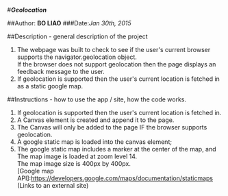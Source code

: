 #**_Geolocation_**

##Author: **BO LIAO**
###Date:_Jan 30th, 2015_

##Description - general description of the project
1. The webpage was built to check to see if the user's current browser supports the navigator.geolocation object.      
 If the browser does not support geolocation then the page displays an feedback message to the user.
2. If geolocation is supported then the user's current location is fetched in as a static google map.


##Instructions - how to use the app / site, how the code works.
1. If geolocation is supported then the user's current location is fetched in.
2. A Canvas element is created and append it to the page.
3. The Canvas will only be added to the page IF the browser supports geolocation.
4. A google static map is loaded into the canvas element;
5. The google static map includes a marker at the center of the map, and     
 The map image is loaded at zoom level 14.  
 The map image size is 400px by 400px.   
 [Google map API]:https://developers.google.com/maps/documentation/staticmaps (Links to an external site)
